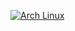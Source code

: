 [![Arch Linux](https://img.shields.io/badge/Arch%20Linux-<version>-<color>?style=flat-square&logo=arch-linux&logoColor=ffffff)](https://www.archlinux.org/)
